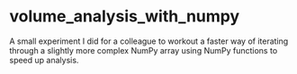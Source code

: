 # volume_analysis_with_numpy
A small experiment I did for a colleague to workout a faster way of iterating through a slightly more complex NumPy array using NumPy functions to speed up analysis.

